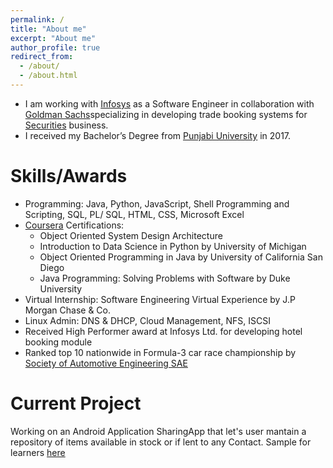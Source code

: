 ```yaml
---
permalink: /
title: "About me"
excerpt: "About me"
author_profile: true
redirect_from: 
  - /about/
  - /about.html
---
```


* I am working with [Infosys](https://www.infosys.com/) as a Software Engineer in collaboration with [Goldman Sachs](https://www.goldmansachs.com/index.html)specializing in developing trade booking systems for [Securities](https://www.goldmansachs.com/what-we-do/global-markets/index.html) business.
* I received my Bachelor’s Degree from [Punjabi University](http://www.punjabiuniversity.ac.in) in 2017.


# Skills/Awards

* Programming: Java, Python, JavaScript, Shell Programming and Scripting, SQL, PL/ SQL,
HTML, CSS, Microsoft Excel
* [Coursera](https://www.coursera.org/user/5f986e4bd78cc280d4d6ee5e9e33005c) Certifications: 
  * Object Oriented System Design Architecture
  * Introduction to Data Science in Python by University of Michigan
  * Object Oriented Programming in Java by University of California San Diego
  * Java Programming: Solving Problems with Software by Duke University
* Virtual Internship: Software Engineering Virtual Experience by J.P Morgan Chase & Co.
* Linux Admin: DNS & DHCP, Cloud Management, NFS, ISCSI
* Received High Performer award at Infosys Ltd. for developing hotel booking module
* Ranked top 10 nationwide in Formula-3 car race championship by [Society of Automotive
Engineering SAE](https://www.saeindia.org/)

# Current Project
Working on an Android Application SharingApp that let's user mantain a repository of items available in stock or if lent to any Contact. Sample for learners [here](https://github.com/jasprt/SharingApp)
